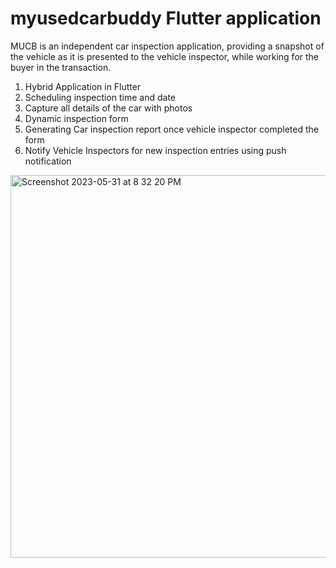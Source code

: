 # myusedcarbuddy Flutter application

MUCB is an independent car inspection application, providing a snapshot of the vehicle as it is presented to the vehicle inspector, while working for the buyer in the transaction.

1. Hybrid Application in Flutter
2. Scheduling inspection time and date
3. Capture all details of the car with photos
4. Dynamic inspection form
5. Generating Car inspection report once vehicle inspector completed the form
6. Notify Vehicle Inspectors for new inspection entries using push notification




<img width="612" alt="Screenshot 2023-05-31 at 8 32 20 PM" src="https://github.com/peterMenocalC/myusedcarbuddy/assets/51906800/e25a81c7-1427-4e3b-bdf5-346905e01a89">

